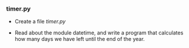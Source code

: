 ### timer.py

- Create a file *timer.py*

- Read about the module datetime, and write a program that calculates how many days we have left until the end of the year. 
